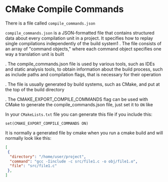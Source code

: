 # CMake Compile Commands

There is a file called `compile_commands.json`

`compile_commands.json` is a JSON-formatted file that contains structured data about every compilation unit in a project. It specifies how to replay single compilations independently of the build system1
. The file consists of an array of "command objects," where each command object specifies one way a translation unit is built

. The compile_commands.json file is used by various tools, such as IDEs and static analysis tools, to obtain information about the build process, such as include paths and compilation flags, that is necessary for their operation

. The file is usually generated by build systems, such as CMake, and put at the top of the build directory

. The CMAKE_EXPORT_COMPILE_COMMANDS flag can be used with CMake to generate the compile_commands.json file, just set it to `ON` like

In your `CMakeLists.txt`  file you can generate this file if you include this:

`set(CMAKE_EXPORT_COMPILE_COMMANDS ON)`

It is normally a generated file by cmake when you run a cmake build and will normally look like this:

```json
[
 {
  "directory": "/home/user/project",
  "command": "gcc -Iinclude -c src/file1.c -o obj/file1.o",
  "file": "src/file1.c"
 },
]
```
